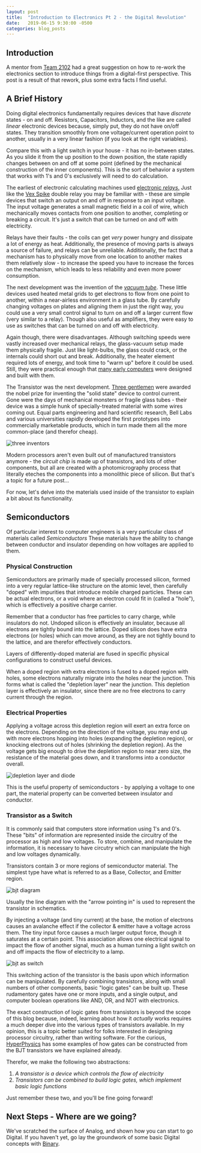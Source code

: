 ```yaml
---
layout: post
title:  "Introduction to Electronics Pt 2 - the Digital Revolution"
date:   2019-06-15 9:30:00 -0500
categories: blog_posts
---
```


## Introduction

A mentor from [Team 2102](https://www.thebluealliance.com/team/2102) had a great suggestion on how to re-work the electronics section to introduce things from a digital-first perspective. This post is a result of that rework, plus some extra facts I find useful.

## A Brief History

Doing digital electronics fundamentally requires devices that have _discrete_ states - on and off. Resistors, Capacitors, Inductors, and the like are called _linear_ electronic devices because, simply put, they do not have on/off states. They transition smoothly from one voltage/current operation point to another, usually in a very linear fashion (if you look at the right variables). 

Compare this with a light switch in your house - it has no in-between states. As you slide it from the up position to the down position, the state rapidly changes between on and off at some point (defined by the mechanical construction of the inner components). This is the sort of behavior a system that works with 1's and 0's exclusively will need to do calculation.

The earliest of electronic calculating machines used [electronic _relays_.](https://en.wikipedia.org/wiki/Relay) Just like the [Vex Spike](https://www.vexrobotics.com/217-0220.html) double relay you may be familiar with - these are simple devices that switch an output on and off in response to an input voltage. The input voltage generates a small magnetic field in a coil of wire, which mechanically moves contacts from one position to another, completing or breaking a circuit. It's just a switch that can be turned on and off with electricity.

Relays have their faults - the coils can get _very_ power hungry and dissipate a lot of energy as heat. Additionally, the presence of moving parts is always a source of failure, and relays can be unreliable. Additionally, the fact that a mechanism has to physically move from one location to another makes them relatively slow - to increase the speed you have to increase the forces on the mechanism, which leads to less reliability and even more power consumption.

The next development was the invention of the [_vacuum tube_](https://en.wikipedia.org/wiki/Vacuum_tube). These little devices used heated metal grids to get electrons to flow from one point to another, within a near-airless environment in a glass tube. By carefully changing voltages on plates and aligning them in just the right way, you could use a very small control signal to turn on and off a larger current flow (very similar to a relay). Though also useful as amplifiers, they were easy to use as switches that can be turned on and off with electricity. 

Again though, there were disadvantages. Although switching speeds were vastly increased over mechanical relays, the glass-vacuum setup made them physically fragile. Just like light-bulbs, the glass could crack, or the internals could short out and break. Additionally, the heater element required lots of energy, and took time to "warm up" before it could be used. Still, they were practical enough that [many early computers](https://en.wikipedia.org/wiki/List_of_vacuum_tube_computers) were designed and built with them.

The Transistor was the next development. [Three gentlemen](https://en.wikipedia.org/wiki/History_of_the_transistor) were awarded the nobel prize for inventing the "solid state" device to control current. Gone were the days of mechanical monsters or fragile glass tubes - their device was a simple hunk of specially-treated material with some wires coming out. Equal parts engineering and hard scientific research, Bell Labs and various universities rapidly developed the first prototypes into commercially marketable products, which in turn made them all the more common-place (and therefor cheap). 

![three inventors](https://upload.wikimedia.org/wikipedia/commons/c/c2/Bardeen_Shockley_Brattain_1948.JPG)

Modern processors aren't even built out of manufactured transistors anymore - the _circuit chip_ is made up of transistors, and lots of other components, but all are created with a photomicrography process that literally eteches the components into a monolithic piece of silicon. But that's a topic for a future post...

For now, let's delve into the materials used inside of the transistor to explain a bit about its functionality.

## Semiconductors

Of particular interest to computer engineers is a very particular class of materials called *Semiconductors* These materials have the ability to change between conductor and insulator depending on how voltages are applied to them. 

### Physical Construction

Semiconductors are primarily made of specially processed silicon, formed into a very regular lattice-like structure on the atomic level, then carefully "doped" with impurities that introduce mobile charged particles. These can be actual electrons, or a void where an electron could fit in (called a "hole"), which is effectively a positive charge carrier. 

Remember that a conductor has free particles to carry charge, while insulators do not. Undoped silicon is effectively an insulator, because all electrons are tightly bound into the lattice. Doped silicon does have extra electrons (or holes) which can move around, as they are not tightly bound to the lattice, and are therefor effectively conductors.

Layers of differently-doped material are fused in specific physical configurations to construct useful devices.

When a doped region with extra electrons is fused to a doped region with holes, some electrons naturally migrate into the holes near the junction. This forms what is called the "depletion layer" near the junction. This depletion layer is effectively an insulator, since there are no free electrons to carry current through the region.


### Electrical Properties

Applying a voltage across this depletion region will exert an extra force on the electrons. Depending on the direction of the voltage, you may end up with more electrons  hopping into holes (expanding the depletion region), or knocking electrons out of holes (shrinking the depletion region). As the voltage gets big enough to drive the depletion region to near zero size, the resistance of the material goes down, and it transforms into a conductor overall.

![depletion layer and diode](/assets/diode.png)

This is the useful property of semiconductors - by applying a voltage to one part, the material property can be converted between insulator and conductor.

### Transistor as a Switch

It is commonly said that computers store information using 1's and 0's. These "bits" of information are represented inside the circuitry of the processor as high and low voltages. To store, combine, and manipulate the information, it is necessary to have circutry which can manipulate the high and low voltages dynamically.

Transistors contain 3 or more regions of semiconductor material. The simplest type have what is referred to as a Base, Collector, and Emitter region. 

![bjt diagram](/assets/bjt.png)

Usually the line diagram with the "arrow pointing in" is used to represent the transistor in schematics.

By injecting a voltage (and tiny current) at the base, the motion of electrons causes an avalanche effect if the collector & emitter have a voltage across them. The tiny input force causes a much larger output force, though it saturates at a certain point. This association allows one electrical signal to impact the flow of another signal, much as a human turning a light switch on and off impacts the flow of electricity to a lamp.

![bjt as switch](/assets/bjt_as_switch.png)

This switching action of the transistor is the basis upon which information can be manipulated. By carefully combining transistors, along with small numbers of other components, basic "logic gates" can be built up. These rudamentory gates have one or more inputs, and a single output, and computer boolean operations like AND, OR, and NOT with electronics.

The exact construction of logic gates from transistors is beyond the scope of this blog because, indeed, learning about how it *actually* works requires a much deeper dive into the various types of transistors available. In my opinion, this is a topic better suited for folks interested in designing processor circuitry, rather than writing software. For the curious, [HyperPhysics](http://hyperphysics.phy-astr.gsu.edu/hbase/Electronic/trangate.html) has some examples of how gates can be constructed from the BJT transistors we have explained already.

Therefor, we make the following two abstractions:

1. *A transistor is a device which controls the flow of electricity*
2. *Transistors can be combined to build logic gates, which implement basic logic functions*

Just remember these two, and you'll be fine going forward!

## Next Steps - Where are we going?

We've scratched the surface of Analog, and shown how you can start to go Digital. If you haven't yet, go lay the groundwork of some basic Digital concepts with [Binary](/blog_posts/2019/06/10/binary.html).

